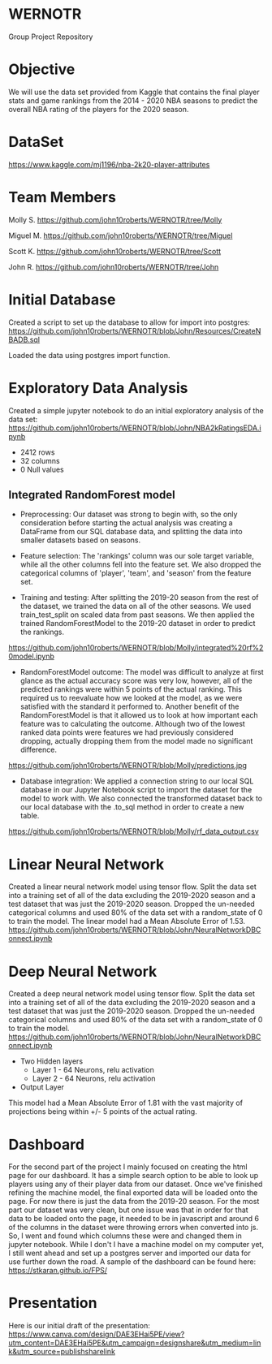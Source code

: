 # WERNOTR
 Group Project Repository

# Objective
We will use the data set provided from Kaggle that contains the final player stats and game rankings from the 2014 - 2020 NBA seasons to predict the overall NBA rating of the players for the 2020 season.  

# DataSet
https://www.kaggle.com/mj1196/nba-2k20-player-attributes

# Team Members
Molly S.
https://github.com/john10roberts/WERNOTR/tree/Molly

Miguel M.
https://github.com/john10roberts/WERNOTR/tree/Miguel

Scott K.
https://github.com/john10roberts/WERNOTR/tree/Scott

John R.
https://github.com/john10roberts/WERNOTR/tree/John

# Initial Database
Created a script to set up the database to allow for import into postgres:
https://github.com/john10roberts/WERNOTR/blob/John/Resources/CreateNBADB.sql

Loaded the data using postgres import function. 

# Exploratory Data Analysis
Created a simple jupyter notebook to do an initial exploratory analysis of the data set:  
https://github.com/john10roberts/WERNOTR/blob/John/NBA2kRatingsEDA.ipynb

* 2412 rows
* 32 columns
* 0 Null values

## Integrated RandomForest model 

* Preprocessing: Our dataset was strong to begin with, so the only consideration before starting the actual analysis was creating a DataFrame from our SQL database data, and splitting the data into smaller datasets based on seasons. 

* Feature selection: The 'rankings' column was our sole target variable, while all the other columns fell into the feature set. We also dropped the categorical columns of 'player', 'team', and 'season' from the feature set.

* Training and testing: After splitting the 2019-20 season from the rest of the dataset, we trained the data on all of the other seasons. We used train_test_split on scaled data from past seasons. We then applied the trained RandomForestModel to the 2019-20 dataset in order to predict the rankings. 

https://github.com/john10roberts/WERNOTR/blob/Molly/integrated%20rf%20model.ipynb

* RandomForestModel outcome: The model was difficult to analyze at first glance as the actual accuracy score was very low, however, all of the predicted rankings were within 5 points of the actual ranking. This required us to reevaluate how we looked at the model, as we were satisfied with the standard it performed to. Another benefit of the RandomForestModel is that it allowed us to look at how important each feature was to calculating the outcome. Although two of the lowest ranked data points were features we had previously considered dropping, actually dropping them from the model made no significant difference. 

https://github.com/john10roberts/WERNOTR/blob/Molly/predictions.jpg

* Database integration: We applied a connection string to our local SQL database in our Jupyter Notebook script to import the dataset for the model to work with. We also connected the transformed dataset back to our local database with the .to_sql method in order to create a new table. 

https://github.com/john10roberts/WERNOTR/blob/Molly/rf_data_output.csv


# Linear Neural Network
Created a linear neural network model using tensor flow. Split the data set into a training set of all of the data excluding the 2019-2020 season and a test dataset that was just the 2019-2020 season.  Dropped the un-needed categorical columns and used 80% of the data set with a random_state of 0 to train the model. The linear model had a Mean Absolute Error of 1.53. 
https://github.com/john10roberts/WERNOTR/blob/John/NeuralNetworkDBConnect.ipynb

# Deep Neural Network 
Created a deep neural network model using tensor flow. Split the data set into a training set of all of the data excluding the 2019-2020 season and a test dataset that was just the 2019-2020 season.  Dropped the un-needed categorical columns and used 80% of the data set with a random_state of 0 to train the model.
https://github.com/john10roberts/WERNOTR/blob/John/NeuralNetworkDBConnect.ipynb

* Two Hidden layers
    * Layer 1 - 64 Neurons, relu activation
    * Layer 2 - 64 Neurons, relu activation
* Output Layer

This model had a Mean Absolute Error of 1.81 with the vast majority of projections being within +/- 5 points of the actual rating. 

# Dashboard
For the second part of the project I mainly focused on creating the html page for our dashboard. It has a simple search option to be able to look up players using any of their player data from our dataset. Once we've finished refining the machine model, the final exported data will be loaded onto the page. For now there is just the data from the 2019-20 season. For the most part our dataset was very clean, but one issue was that in order for that data to be loaded onto the page, it needed to be in javascript and around 6 of the columns in the dataset were throwing errors when converted into js. So, I went and found which columns these were and changed them in jupyter notebook. While I don't I have a machine model on my computer yet, I still went ahead and set up a postgres server and imported our data for use further down the road.  A sample of the dashboard can be found here: 
https://stkaran.github.io/FPS/

# Presentation
Here is our initial draft of the presentation: 
https://www.canva.com/design/DAE3EHai5PE/view?utm_content=DAE3EHai5PE&utm_campaign=designshare&utm_medium=link&utm_source=publishsharelink



